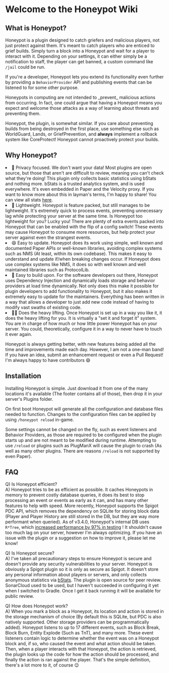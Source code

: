 # Welcome to the Honeypot Wiki

## What is Honeypot?

<tooltip term="honeypot">Honeypot</tooltip> is a plugin designed to catch griefers and malicious players, not just protect against them. It's meant to
catch players who are enticed to grief builds. Simply turn a block into a Honeypot and wait for a player to interact
with it. Depending on your settings, it can either simply be a notification to staff, the player can get banned, a
custom command like `/jail` could be run.

If you're a developer, Honeypot lets you extend its functionality even further by providing a `BehaviorProvider` API
and publishing events that can be listened to for some other purpose.

<warning>
Honeypots in computing are not intended to _prevent_ malicious actions from occurring. In fact, one could argue that
having a Honeypot means you expect and welcome those attacks as a way of learning about threats and preventing them.

Honeypot, the plugin, is somewhat similar. If you care about preventing builds from being destroyed in the first
place, use something else such as WorldGuard, Lands, or GriefPrevention, and **always** implement a rollback system
like CoreProtect! Honeypot cannot proactively protect your builds.
</warning>

## Why Honeypot?

<list>
<li><control>👀 Privacy focused.</control> We don't want your data! Most plugins are open source, but those that aren't are difficult to
review, meaning you can't check what they're doing! This plugin only collects basic statistics using bStats and
nothing more. bStats is a trusted analytics system, and is used everywhere. It's even embedded in Paper and the
Velocity proxy. If you want to know more about this in layman's terms, I'm happy to share! You can view all
stats <a href="https://bstats.org/plugin/bukkit/Honeypot/15425">here</a>.</li>
<li><control>💪 Lightweight.</control> Honeypot is feature packed, but still manages to be lightweight. It's extremely quick to process
events, preventing unnecessary lag while protecting your server at the same time. Is Honeypot <emphasis>too</emphasis> lightweight for
you? Lucky you! There are plenty of extra events packed into Honeypot that can be enabled with the flip of a config
switch! These events may cause Honeypot to consume more resources, but help protect your server against even the
strangest events.</li>
<li><control>😄 Easy to update.</control> Honeypot does its work using simple, well known and documented Paper APIs or well-known
libraries, avoiding complex systems such as NMS (At least, within its own codebase). This makes it easy to understand
and update if/when breaking changes occur. If Honeypot does use complex systems like NMS, it does so with well known
and well maintained libraries such as ProtocolLib.</li>
<li><control>🔨 Easy to build upon.</control> For the software developers out there, Honeypot uses Dependency Injection and dynamically
loads storage and behavior providers at load time dynamically. Not only does this make it possible for plugin
developers to add functionality to Honeypot, but it also makes it extremely easy to update for the maintainers.
Everything has been written in a way that allows a developer to just add new code instead of having to modify vast
swaths of existing code.</li>
<li><control>🏋️‍♂️ Does the heavy lifting.</control> Once Honeypot is set up in a way you like it, it does the heavy lifting for you. It
is virtually a &quot;set it and forget it&quot; system. You are in charge of how much or how little power Honeypot has on your
server. You could, theoretically, configure it in a way to never have to touch it ever again.</li>
</list>

Honeypot is always getting better, with new features being added all the time and improvements made each day. However, I
am not a one-man band! If you have an idea, submit an enhancement request or even a Pull Request! I'm always happy to
have contributors 😄

## Installation

Installing Honeypot is simple. Just download it from one of the many locations it's available (The footer contains
all of those), then drop it in your server's Plugins folder.

On first boot Honeypot will generate all the configuration and database files needed to function. Changes to the
configuration files can be applied by using `/honeypot reload` in-game.

<note>
Some settings cannot be changed on the fly, such as event listeners and Behavior Providers, as those are required 
to be configured when the plugin starts up and are not meant to be modified during runtime. Attempting to use <code>/reload</code> 
or plugins such as PlugManX will cause the plugin to crash (As well as many other plugins. There are reasons <code>/reload</code> 
is not supported by even Paper).
</note>

## FAQ

<p>Q) Is Honeypot efficient?<br />
A) Honeypot tries to be as efficient as possible. It caches Honeypots in memory to prevent costly database queries,
it does its best to stop processing an event or events as early as it can, and has many other features to
help with speed. More recently, Honeypot supports the Spigot PDC API, which removes the dependency on SQLite
for storing block data (Player and Player History are still stored in the DB, but they are <emphasis>way</emphasis> more performant when
queried). As of v3.4.0, Honeypot's internal DB uses <code>R*Tree</code>,
which <a href="https://github.com/TerrorByteTW/Honeypot/issues/187">increased performance by 97% in testing</a> ! It shouldn't
cause too much lag on your server, however I'm always optimizing. If you have an issue with the plugin or a suggestion
on how to improve it, please let me know!</p>

<p>Q) Is Honeypot secure?<br />
A) I've taken all precautionary steps to ensure Honeypot is secure and doesn't provide any security vulnerabilities to
your server. Honeypot is obviously a Spigot plugin so it is only as secure as Spigot. It doesn't store any personal
information about players or servers, and only collects anonymous statistics
via <a href="https://bstats.org/plugin/bukkit/Honeypot/15425">bStats</a>. The plugin is open source for peer review. SonarCloud
used to be used, but I haven't succeeded in configuring it yet when I switched to Gradle. Once I get it back running it
will be available for public review.</p>

<p>Q) How does Honeypot work?<br />
A) When you mark a block as a Honeypot, its location and <tooltip term="action">action</tooltip> is stored in the
storage mechanism of choice (By default this is SQLite, but PDC is also natively supported. Other storage providers can
be programmatically added). Honeypot listens to up to 17 different events, such as Block Break, Block Burn, Entity
Explode (Such as TnT), and many more. These event <tooltip term="listener">listeners</tooltip> contain logic to determine whether the event was on a
Honeypot block and, if so, who caused the event and what action should be taken. Then, when a player interacts with that
Honeypot, the action is retrieved, the plugin looks up the code for how the action should be processed, and finally the
action is ran against the player. That's the simple definition, there's a lot more to it, of course 😉</p>